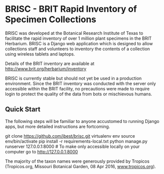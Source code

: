 # BRISC - BRIT Rapid Inventory of Specimen Collections

BRISC was developed at the Botanical Research Institute of Texas to facilitate the rapid inventory of over 1 million plant specimens in the BRIT Herbarium. BRISC is a Django web application which is designed to allow collections staff and volunteers to inventory the contents of a collection using wireless tablets and laptops.

Details of the BRIT inventory are available at http://www.brit.org/herbarium/inventory

BRISC is currently stable but should not yet be used in a production environment. Since the BRIT inventory was conducted with the server only accessible within the BRIT facility, no precautions were made to require login to protect the quality of the data from bots or mischievous humans.

## Quick Start
The following steps will be familiar to anyone accustomed to running Django apps, but more detailed instructions are fortcoming.

git clone https://github.com/jbest/brisc.git
virtualenv env
source env/bin/activate
pip install -r requirements-local.txt
python manage.py runserver 127.0.0.1:8000 # To make only accessible locally on your computer
go to http://127.0.0.1:8000


The majority of the taxon names were generously provided by Tropicos (Tropicos.org, Missouri Botanical Garden, 08 Apr 2016, www.tropicos.org). 